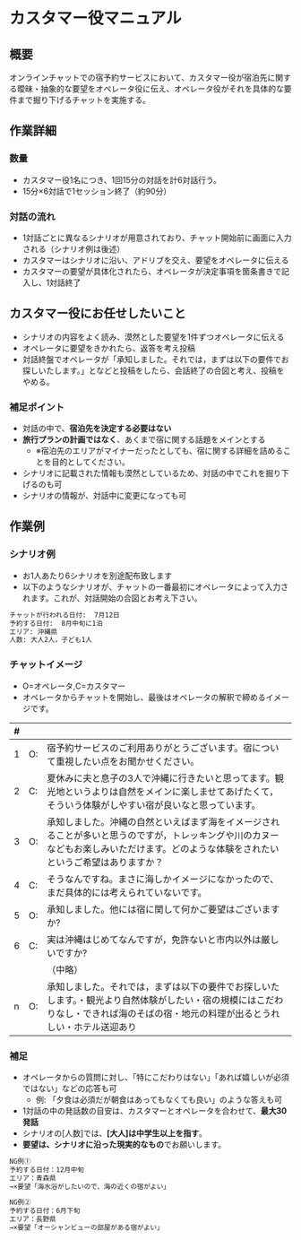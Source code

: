 
# カスタマー役マニュアル

## 概要

オンラインチャットでの宿予約サービスにおいて、カスタマー役が宿泊先に関する曖昧・抽象的な要望をオペレータ役に伝え、オペレータ役がそれを具体的な要件まで掘り下げるチャットを実施する。

## 作業詳細

### 数量

- カスタマー役1名につき、1回15分の対話を計6対話行う。
- 15分×6対話で1セッション終了（約90分）

### 対話の流れ

- 1対話ごとに異なるシナリオが用意されており、チャット開始前に画面に入力される（シナリオ例は後述）
- カスタマーはシナリオに沿い、アドリブを交え、要望をオペレータに伝える
- カスタマーの要望が具体化されたら、オペレータが決定事項を箇条書きで記入し、1対話終了

## カスタマー役にお任せしたいこと

- シナリオの内容をよく読み、漠然とした要望を1件ずつオペレータに伝える
- オペレータに要望をきかれたら、返答を考え投稿
- 対話終盤でオペレータが「承知しました。それでは，まずは以下の要件でお探しいたします。」となどと投稿をしたら、会話終了の合図と考え、投稿をやめる。

### 補足ポイント

- 対話の中で、**宿泊先を決定する必要はない**
- **旅行プランの計画ではなく**、あくまで宿に関する話題をメインとする
    - ※宿泊先のエリアがマイナーだったとしても、宿に関する詳細を詰めることを目的としてください。
- シナリオに記載された情報も漠然としているため、対話の中でこれを掘り下げるのも可
- シナリオの情報が、対話中に変更になっても可

## 作業例

### シナリオ例

- お1人あたり6シナリオを別途配布致します
- 以下のようなシナリオが、チャットの一番最初にオペレータによって入力されます。これが、対話開始の合図とお考え下さい。

```txt
チャットが行われる日付:  7月12日
予約する日付:  8月中旬に1泊
エリア: 沖縄県
人数: 大人2人，子ども1人
```

### チャットイメージ

- O=オペレータ,C=カスタマー
- オペレータからチャットを開始し、最後はオペレータの解釈で締めるイメージです。

| # |  | |
|--|--|--|
|1|O:|宿予約サービスのご利用ありがとうございます。宿について重視したい点をお聞かせください。                                                                                                |
|2|C:|夏休みに夫と息子の3人で沖縄に行きたいと思ってます。観光地というよりは自然をメインに楽しませてあげたくて，そういう体験がしやすい宿が良いなと思っています。                             |
|3|O:|承知しました。沖縄の自然といえばまず海をイメージされることが多いと思うのですが，トレッキングや川のカヌーなどもお楽しみいただけます。どのような体験をされたいというご希望はありますか？|
|4|C:|そうなんですね。まさに海しかイメージになかったので、まだ具体的には考えられていないです。                                                                                              |
|5|O:|承知しました。他には宿に関して何かご要望はございますか?                                                                                                                               |
|6|C:|実は沖縄はじめてなんですが，免許ないと市内以外は厳しいですか?                                                                                                                         |
| |  |（中略）                                                                                                                                                                              |
|n|O:|承知しました。それでは，まずは以下の要件でお探しいたします。・観光より自然体験がしたい・宿の規模にはこだわりなし・できれば海のそばの宿・地元の料理が出るとうれしい・ホテル送迎あり    |

### 補足

- オペレータからの質問に対し、「特にこだわりはない」「あれば嬉しいが必須ではない」などの応答も可
    - 例: 「夕食は必須だが朝食はあってもなくても良い」のような答えも可
- 1対話の中の発話数の目安は、カスタマーとオペレータを合わせて、**最大****30****発話**
- シナリオの[人数]では、**[大人]は中学生以上を指す**。
- **要望は、シナリオに沿った現実的なもの**でお願いします。

```txt
NG例①
予約する日付：12月中旬
エリア：青森県
→×要望「海水浴がしたいので、海の近くの宿がよい」
```

```txt
NG例②
予約する日付：6月下旬
エリア：長野県
→×要望「オーシャンビューの部屋がある宿がよい」
```

